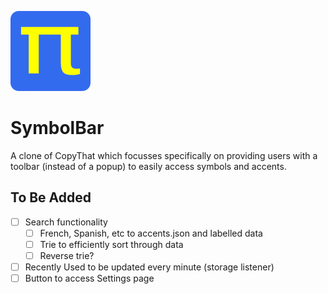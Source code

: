![](https://github.com/mh-anwar/symbar/blob/main/images/icon_128.png)

# SymbolBar

A clone of CopyThat which focusses specifically on providing users with a toolbar (instead of a popup) to easily access symbols and accents.

## To Be Added

- [ ] Search functionality
  - [ ] French, Spanish, etc to accents.json and labelled data
  - [ ] Trie to efficiently sort through data
  - [ ] Reverse trie?
- [ ] Recently Used to be updated every minute (storage listener)
- [ ] Button to access Settings page
